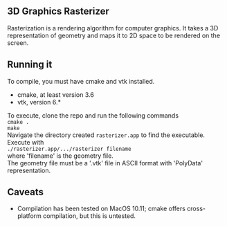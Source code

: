 ## 3D Graphics Rasterizer  
Rasterization is a rendering algorithm for computer graphics. It takes a 3D representation of geometry and maps it to 2D space to be rendered on the screen. 

## Running it  
To compile, you must have cmake and vtk installed.  
- cmake, at least version 3.6  
- vtk, version 6.\*  

To execute, clone the repo and run the following commands  
`cmake .`  
`make`  
Navigate the directory created `rasterizer.app` to find the executable. Execute with  
`./rasterizer.app/.../rasterizer filename`  
where 'filename' is the geometry file.  
The geometry file must be a '.vtk' file in ASCII format with 'PolyData' representation.  
## Caveats  
- Compilation has been tested on MacOS 10.11; cmake offers cross-platform compilation, but this is untested.  
